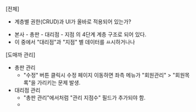 [전체]
+ 계층별 권한(CRUD)과 UI가 올바로 적용되어 있는가?
 - 본사 - 총판 - 대리점 - 지점 의 4단계 계층 구조로 되어 있다.
 - 이 중에서 "대리점"과 "지점" 별 데이터를 ㅛ시하거나나

[도매까 관리]
+ 총판 관리
  - "수정" 버튼 클릭시 수정 페이지 이동하면 좌측 메뉴가 "회원관리" > "회원목록"을 가리키는 문제 발생.
+ 대리점 관리
  - "총판 관리"에서처럼 "관리 지점수" 필드가 추가되야 함.
  - 


